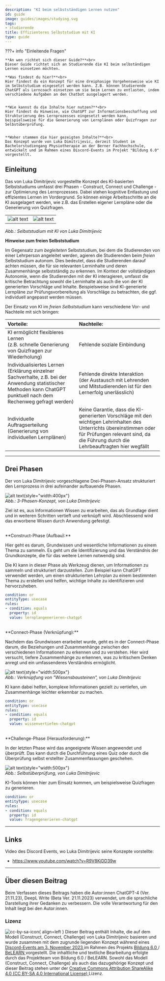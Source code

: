 ```yaml
---
description: "KI beim selbstständigen Lernen nutzen"
id: guide
image: guides/images/studying.svg
tags:
- studierende
title: Effizienteres Selbststudium mit KI
type: guide
--- 
```


???+ info "Einleitende Fragen"

    **An wen richtet sich dieser Guide?**<br>
    Dieser Guide richtet sich an Studierende die KI beim selbständigen Lernen einsetzen möchten. 

    **Was findest du hier?**<br>
    Hier findest du ein Konzept für eine dreiphasige Vorgehensweise wie KI im Selbststudium eingesetzt werden kann. Z.B. können Studierende ChatGPT als Lerncoach einsetzen um sie beim Lernen zu entlasten, indem verschiedene Aufgaben an den Chatbot ausgelagert werden.


    **Wie kannst du die Inhalte hier nutzen?**<br>
    Hier findest du Hinweise, wie ChatGPT zur Informationsbeschaffung und Strukturierung des Lernprozesses eingesetzt werden kann, beispielsweise für die Generierung von Lernplänen oder Quizfragen zur Selbstüberprüfung.


    **Woher stammen die hier gezeigten Inhalte?**<br>
    Das Konzept wurde von Luka Dimitrijevic, derzeit Student im Bachelorstudiengang Physiotherapie an der Berner Fachhochschule, entwickelt und im Rahmen eines Discord-Events im Projekt "Bildung 6.0" vorgestellt.



## Einleitung

Das von Luka Dimitrijevic vorgestellte Konzept des KI-basierten Selbststudiums umfasst drei Phasen - Construct, Connect und Challenge - zur Optimierung des Lernprozesses. Dabei stehen kognitive Entlastung und effizientes Lernen im Vordergrund. So können einige Arbeitsschritte an die KI ausgelagert werden, wie z.B. das Erstellen eigener Lernpläne oder die Generierung von Quizfragen.


|                                                |                                              |
|:-----------------------------------------------|:---------------------------------------------|
| ![alt text](../guides/images/entlastung_1.jpg) |![alt text](../guides/images/entlastung_2.jpg)|
*Abb.: Selbststudium mit KI von Luka Dimitrijevic*


**Hinweise zum freien Selbststudium**

Im Gegensatz zum *begleiteten* Selbststudium, bei dem die Studierenden von einer Lehrperson angeleitet werden, agieren die Studierenden beim *freien* Selbststudium autonom. Dies bedeutet, dass die Studierenden darauf achten müssen, die für sie relevanten Lerninhalte und deren Zusammenhänge selbstständig zu erkennen. Im Kontext der vollständigen Autonomie, wenn die Studierenden mit der KI interagieren, umfasst die kritische Betrachtung sowohl die Lerninhalte als auch die von der KI generierten Vorschläge und Inhalte. Beispielsweise sind KI-generierte Lernpläne zur Prüfungsvorbereitung als Vorschläge zu betrachten, die ggf. individuell angepasst werden müssen.

Der Einsatz von KI im *freien Selbststudium* kann verschiedene Vor- und Nachteile mit sich bringen:

| **Vorteile:**                                  | **Nachteile:**                               |
|:-----------------------------------------------|:---------------------------------------------|
| KI ermöglicht flexibleres Lernen <br> (z.B. schnelle Generierung von Quizfragen zur Wiederholung) | Fehlende soziale Einbindung |
| Individualisiertes Lernen <br> (Erklärung einzelner Sachverhalte, z.B. bei der Anwendung statistischer Methoden kann ChatGPT punktuell nach dem Rechenweg gefragt werden) | Fehlende direkte Interaktion <br>  (der Austausch mit Lehrenden und Mitstudierenden ist für den Lernerfolg unerlässlich) |
| Individuelle Auftragserteilung <br> (Generierung von individuellen Lernplänen) |  Keine Garantie, dass die KI-generierten Vorschläge mit den wichtigen Lehrinhalten des Unterrichts übereinstimmen oder für Prüfungen relevant sind, da die Führung durch die Lehrbeauftragten hier wegfällt |



---



## Drei Phasen 


Der von Luka Dimitrijevic vorgeschlagene Drei-Phasen-Ansatz strukturiert den Lernprozess in drei aufeinander aufbauende Phasen.


![alt text](../guides/images/3phasen_luca.jpg){style="width:400px"} <br>
*Abb.: 3-Phasen-Konzept, von Luka Dimitrijevic*
<br>

Ziel ist es, aus Informationen Wissen zu erarbeiten, das als Grundlage dient und in weiteren Schritten vertieft und verknüpft wird. Abschliessend wird das erworbene Wissen durch Anwendung gefestigt.

<br>
**Construct-Phase (Aufbau):** 

Hier geht es darum, Grundwissen und wesentliche Informationen zu einem Thema zu sammeln. Es geht um die Identifizierung und das Verständnis der Grundkonzepte, die für das weitere Lernen notwendig sind.

Die KI kann in dieser Phase als Werkzeug dienen, um Informationen zu sammeln und strukturiert darzustellen. Zum Beispiel kann ChatGPT verwendet werden, um einen strukturierten Lehrplan zu einem bestimmten Thema zu erstellen und helfen, wichtige Inhalte zu identifizieren und hervorzuheben.


```yaml
condition: or
entityType: usecase
rules:
- condition: equals
  property: id
  value: lernplangenerieren-chatgpt
```

<br>
**Connect-Phase (Verknüpfung):** 

Nachdem das Grundwissen erarbeitet wurde, geht es in der Connect-Phase darum, die Beziehungen und Zusammenhänge zwischen den verschiedenen Informationen zu erkennen und zu verstehen. Hier wird versucht, tiefere Zusammenhänge zu erkennen, was zu kritischem Denken anregt und ein umfassenderes Verständnis ermöglicht. 

![alt text](../guides/images/wissensbausteineverbinden_luca.jpg){style="width:500px"} <br>
*Abb.: Verknüpfung von "Wissensbausteinen", von Luka Dimitrijevic*
<br>

KI kann dabei helfen, komplexe Informationen gezielt zu vertiefen, um Zusammenhänge leichter erkennbar zu machen.



```yaml
condition: or
entityType: usecase
rules:
- condition: equals
  property: id
  value: wissenvertiefen-chatgpt
```

<br>
**Challenge-Phase (Herausforderung):**

In der letzten Phase wird das angeeignete Wissen angewendet und überprüft. Das kann durch die Durchführung eines Quiz oder durch die Überprüfung selbst erstellter Zusammenfassungen geschehen.

![alt text](../guides/images/challenge_kritischeval.jpg){style="width:500px"} <br>
*Abb.: Selbstüberprüfung, von Luka Dimitrijevic*
<br>

KI-Tools können hier zum Einsatz kommen, um beispielsweise Quizfragen zu generieren.


```yaml
condition: or
entityType: usecase
rules:
- condition: equals
  property: id
  value: fragengenerieren-chatgpt
```


---



## Links

Video des Discord Events, wo Luka Dimitrijevic seine Konzepte vorstellte:

- https://www.youtube.com/watch?v=R9V8KjDD39w



---


## Über diesen Beitrag

Beim Verfassen dieses Beitrags haben die Autor:innen ChatGPT-4 (Ver. 21.11.23), DeepL Write (Beta Ver. 21.11.2023) verwendet, um die sprachliche Darstellung ihrer Gedanken zu verbessern. Die volle Verantwortung für den Inhalt liegt bei den Autor:innen.

### Lizenz

![cc-by-sa-icon](../../leitlinien/images/Cc_by-sa_120x42.png){ align=left } Dieser Beitrag enthält Inhalte, die auf dem Modell (Construct, Connect, Challenge) von Luka Dimitrijevic basieren und wurde zusammen mit dem zugrunde liegenden Konzept während eines
<a rel="Discord-Event" href="https://www.youtube.com/watch?v=R9V8KjDD39w">Discord-Events am 3. November 2023 </a> im Rahmen des Projekts <a rel="bildung6" href="https://belearn.swiss/projekt/bildung-6-0-lernen-und-lehren-mit-ku%cc%88nstlicher-intelligenz-inklusion-statt-disruption/"> Bildung 6.0  </a> /  <a rel="belearn" href="https://belearn.swiss/"> BeLEARN </a> vorgestellt. Die inhaltliche und textliche Bearbeitung erfolgte durch das Projektteam von Bildung 6.0 / BeLEARN. Sowohl das Modell (Construct, Connect, Challenge) als auch das dazugehörige Konzept und dieser Beitrag stehen unter der <a rel="license" href="http://creativecommons.org/licenses/by-sa/4.0/">Creative Commons Attribution ShareAlike 4.0 (CC BY-SA 4.0 International License) </a> Lizenz.





